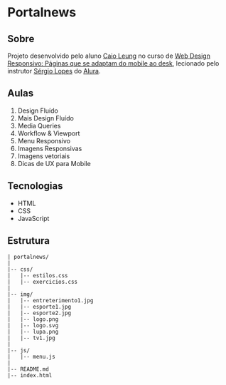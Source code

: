 # Portalnews

## Sobre

Projeto desenvolvido pelo aluno [Caio Leung](https://www.linkedin.com/in/caio-leung-4501a012a) no curso de [Web Design Responsivo: Páginas que se adaptam do mobile ao desk](https://www.alura.com.br/curso-online-web-design-responsivo), lecionado pelo instrutor [Sérgio Lopes](https://cursos.alura.com.br/user/sergiolopes) do [Alura](https://www.alura.com.br).

## Aulas

1. Design Fluído
2. Mais Design Fluído
3. Media Queries
4. Workflow & Viewport
5. Menu Responsivo
6. Imagens Responsivas
7. Imagens vetoriais
8. Dicas de UX para Mobile

## Tecnologias

* HTML
* CSS
* JavaScript

## Estrutura

```
| portalnews/
|
|-- css/
|   |-- estilos.css
|   |-- exercicios.css
|
|-- img/
|   |-- entreterimento1.jpg
|   |-- esporte1.jpg
|   |-- esporte2.jpg
|   |-- logo.png
|   |-- logo.svg
|   |-- lupa.png
|   |-- tv1.jpg
|
|-- js/
|   |-- menu.js
|
|-- README.md
|-- index.html
```
